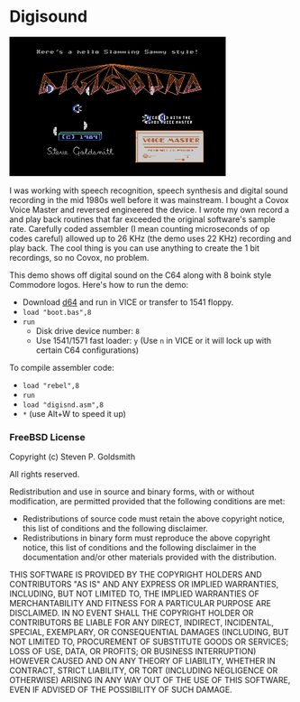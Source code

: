 # Digisound

![Digisound](images/digisound.png)

I was working with speech recognition, speech synthesis and digital sound recording in the mid 1980s well before it was mainstream. I bought a Covox Voice Master and reversed engineered the device. I wrote my own record a and play back routines that far exceeded the original software's sample rate. Carefully coded assembler (I mean counting microseconds of op codes careful) allowed up to 26 KHz (the demo uses 22 KHz) recording and play back. The cool thing is you can use anything to create the 1 bit recordings, so no Covox, no problem.

This demo shows off digital sound on the C64 along with 8 boink style Commodore logos. Here's how to run the demo:
* Download [d64](https://github.com/sgjava/garage/raw/master/commodore/c64/digisound/digisound.d64.zip) and run in VICE or transfer to 1541 floppy.
* `load "boot.bas",8`
* `run`
    * Disk drive device number: `8`
    * Use 1541/1571 fast loader: `y` (Use `n` in VICE or it will lock up with certain C64 configurations)

To compile assembler code:
* `load "rebel",8`
* `run`
* `load "digisnd.asm",8`
* `*` (use Alt+W to speed it up)

### FreeBSD License
Copyright (c) Steven P. Goldsmith

All rights reserved.

Redistribution and use in source and binary forms, with or without modification, are permitted provided that the following conditions are met:
* Redistributions of source code must retain the above copyright notice, this list of conditions and the following disclaimer.
* Redistributions in binary form must reproduce the above copyright notice, this list of conditions and the following disclaimer in the documentation and/or other materials provided with the distribution.

THIS SOFTWARE IS PROVIDED BY THE COPYRIGHT HOLDERS AND CONTRIBUTORS "AS IS" AND ANY EXPRESS OR IMPLIED WARRANTIES, INCLUDING, BUT NOT LIMITED TO, THE IMPLIED WARRANTIES OF MERCHANTABILITY AND FITNESS FOR A PARTICULAR PURPOSE ARE DISCLAIMED. IN NO EVENT SHALL THE COPYRIGHT HOLDER OR CONTRIBUTORS BE LIABLE FOR ANY DIRECT, INDIRECT, INCIDENTAL, SPECIAL, EXEMPLARY, OR CONSEQUENTIAL DAMAGES (INCLUDING, BUT NOT LIMITED TO, PROCUREMENT OF SUBSTITUTE GOODS OR SERVICES; LOSS OF USE, DATA, OR PROFITS; OR BUSINESS INTERRUPTION) HOWEVER CAUSED AND ON ANY THEORY OF LIABILITY, WHETHER IN CONTRACT, STRICT LIABILITY, OR TORT (INCLUDING NEGLIGENCE OR OTHERWISE) ARISING IN ANY WAY OUT OF THE USE OF THIS SOFTWARE, EVEN IF ADVISED OF THE POSSIBILITY OF SUCH DAMAGE.
